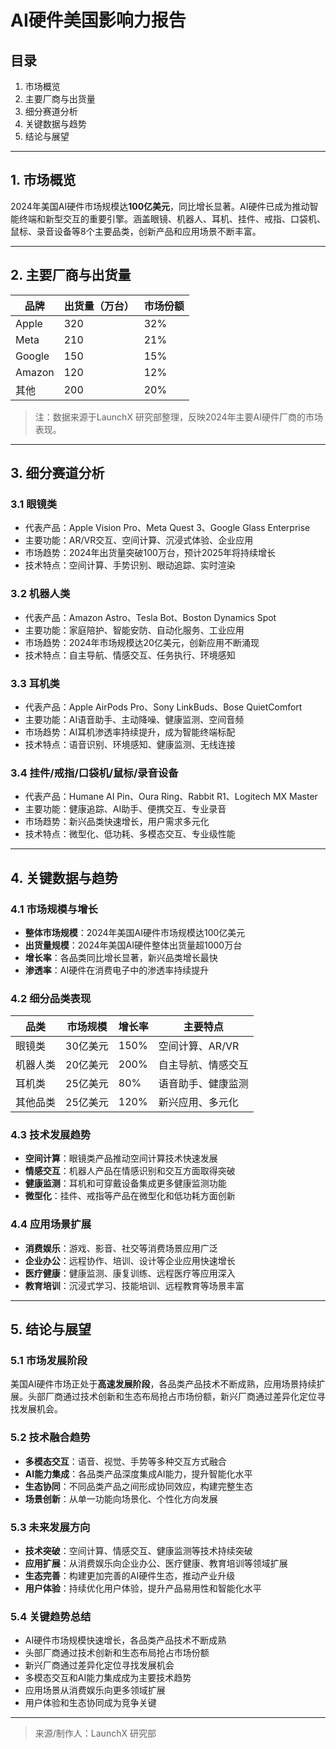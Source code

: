 # AI硬件美国影响力报告

## 目录
1. 市场概览
2. 主要厂商与出货量
3. 细分赛道分析
4. 关键数据与趋势
5. 结论与展望

---

## 1. 市场概览

2024年美国AI硬件市场规模达**100亿美元**，同比增长显著。AI硬件已成为推动智能终端和新型交互的重要引擎。涵盖眼镜、机器人、耳机、挂件、戒指、口袋机、鼠标、录音设备等8个主要品类，创新产品和应用场景不断丰富。

---

## 2. 主要厂商与出货量

| 品牌   | 出货量（万台） | 市场份额 |
|--------|---------------|----------|
| Apple  | 320           | 32%      |
| Meta   | 210           | 21%      |
| Google | 150           | 15%      |
| Amazon | 120           | 12%      |
| 其他   | 200           | 20%      |

> 注：数据来源于LaunchX 研究部整理，反映2024年主要AI硬件厂商的市场表现。

---

## 3. 细分赛道分析

### 3.1 眼镜类
- 代表产品：Apple Vision Pro、Meta Quest 3、Google Glass Enterprise
- 主要功能：AR/VR交互、空间计算、沉浸式体验、企业应用
- 市场趋势：2024年出货量突破100万台，预计2025年将持续增长
- 技术特点：空间计算、手势识别、眼动追踪、实时渲染

### 3.2 机器人类
- 代表产品：Amazon Astro、Tesla Bot、Boston Dynamics Spot
- 主要功能：家庭陪护、智能安防、自动化服务、工业应用
- 市场趋势：2024年市场规模达20亿美元，创新应用不断涌现
- 技术特点：自主导航、情感交互、任务执行、环境感知

### 3.3 耳机类
- 代表产品：Apple AirPods Pro、Sony LinkBuds、Bose QuietComfort
- 主要功能：AI语音助手、主动降噪、健康监测、空间音频
- 市场趋势：AI耳机渗透率持续提升，成为智能终端标配
- 技术特点：语音识别、环境感知、健康监测、无线连接

### 3.4 挂件/戒指/口袋机/鼠标/录音设备
- 代表产品：Humane AI Pin、Oura Ring、Rabbit R1、Logitech MX Master
- 主要功能：健康追踪、AI助手、便携交互、专业录音
- 市场趋势：新兴品类快速增长，用户需求多元化
- 技术特点：微型化、低功耗、多模态交互、专业级性能

---

## 4. 关键数据与趋势

### 4.1 市场规模与增长

- **整体市场规模**：2024年美国AI硬件市场规模达100亿美元
- **出货量规模**：2024年美国AI硬件整体出货量超1000万台
- **增长率**：各品类同比增长显著，新兴品类增长最快
- **渗透率**：AI硬件在消费电子中的渗透率持续提升

### 4.2 细分品类表现

| 品类       | 市场规模 | 增长率 | 主要特点 |
|------------|----------|--------|----------|
| 眼镜类     | 30亿美元 | 150%   | 空间计算、AR/VR |
| 机器人类   | 20亿美元 | 200%   | 自主导航、情感交互 |
| 耳机类     | 25亿美元 | 80%    | 语音助手、健康监测 |
| 其他品类   | 25亿美元 | 120%   | 新兴应用、多元化 |

### 4.3 技术发展趋势

- **空间计算**：眼镜类产品推动空间计算技术快速发展
- **情感交互**：机器人产品在情感识别和交互方面取得突破
- **健康监测**：耳机和可穿戴设备集成更多健康监测功能
- **微型化**：挂件、戒指等产品在微型化和低功耗方面创新

### 4.4 应用场景扩展

- **消费娱乐**：游戏、影音、社交等消费场景应用广泛
- **企业办公**：远程协作、培训、设计等企业应用快速增长
- **医疗健康**：健康监测、康复训练、远程医疗等应用深入
- **教育培训**：沉浸式学习、技能培训、远程教育等场景丰富

---

## 5. 结论与展望

### 5.1 市场发展阶段

美国AI硬件市场正处于**高速发展阶段**，各品类产品技术不断成熟，应用场景持续扩展。头部厂商通过技术创新和生态布局抢占市场份额，新兴厂商通过差异化定位寻找发展机会。

### 5.2 技术融合趋势

- **多模态交互**：语音、视觉、手势等多种交互方式融合
- **AI能力集成**：各品类产品深度集成AI能力，提升智能化水平
- **生态协同**：不同品类产品之间形成协同效应，构建完整生态
- **场景创新**：从单一功能向场景化、个性化方向发展

### 5.3 未来发展方向

- **技术突破**：空间计算、情感交互、健康监测等技术持续突破
- **应用扩展**：从消费娱乐向企业办公、医疗健康、教育培训等领域扩展
- **生态完善**：构建更加完善的AI硬件生态，推动产业升级
- **用户体验**：持续优化用户体验，提升产品易用性和智能化水平

### 5.4 关键趋势总结

- AI硬件市场规模快速增长，各品类产品技术不断成熟
- 头部厂商通过技术创新和生态布局抢占市场份额
- 新兴厂商通过差异化定位寻找发展机会
- 多模态交互和AI能力集成成为主要技术趋势
- 应用场景从消费娱乐向更多领域扩展
- 用户体验和生态协同成为竞争关键

---

> 来源/制作人：LaunchX 研究部

